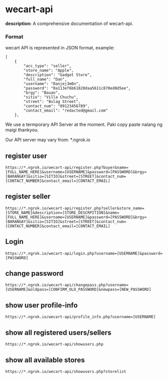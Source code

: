 # wecart-api

**description:** A comprehensive documentation of wecart-api.

### Format

wecart API is represented in JSON format, example:
```
[
    {
        "acc_type": "seller",
        "store_name": "Apple",
        "description": "Gadget Store",
        "full_name": "Dan",
        "username": "Danjej3m0n",
        "password": "0a113ef6b61820daa5611c870ed8d5ee",
        "brgy": "Bauan",
        "sitio": "Villa Chuchu",
        "street": "Bulag Street",
        "contact_num": "09123456789",
        "contact_email": "redacted@gmail.com"
    },
```

We use a termporary API Server at the moment. Paki copy paste nalang ng maigi thankyou.

Our API server may vary from: *.ngrok.io

## register user
```
https://*.ngrok.io/wecart-api/register.php?buyer&name=[FULL_NAME_HERE]&username=[USERNAME]&password=[PASSWORD]&brgy=[BARANGAY]&sitio=[SITIO]&street=[STREET]&contact_num=[CONTACT_NUMBER]&contact_email=[CONTACT_EMAIL]
```

## register seller
```
https://*.ngrok.io/wecart-api/register.php?seller&store_name=[STORE_NAME}&description=[STORE_DESCRPITION]&name=[FULL_NAME_HERE]&username=[USERNAME]&password=[PASSWORD]&brgy=[BARANGAY]&sitio=[SITIO]&street=[STREET]&contact_num=[CONTACT_NUMBER]&contact_email=[CONTACT_EMAIL]
```
## Login
```
https://*.ngrok.io/wecart-api/login.php?username=[USERNAME]&password=[PASSWORD]
```
## change password
```
https://*.ngrok.io/wecart-api/changepass.php?username=[USERNAME]&oldpass=[CONFIRM_OLD_PASSWORD]&newpass=[NEW_PASSWORD]

```
## show user profile-info
```
https://*.ngrok.io/wecart-api/profile_info.php?username=[USERNAME]

```
## show all registered users/sellers
```
https://*.ngrok.io/wecart-api/showusers.php
```
## show all available stores
```
https://*.ngrok.io/wecart-api/showusers.php?storelist
```
